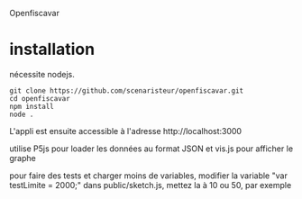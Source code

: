 Openfiscavar

# installation

nécessite  nodejs.


```
git clone https://github.com/scenaristeur/openfiscavar.git
cd openfiscavar
npm install
node .

```

L'appli est ensuite accessible à l'adresse http://localhost:3000

utilise P5js pour loader les données au format JSON et vis.js pour afficher le graphe

pour faire des tests et charger moins de variables, modifier la variable "var testLimite = 2000;" dans public/sketch.js, mettez la à 10 ou 50, par exemple

